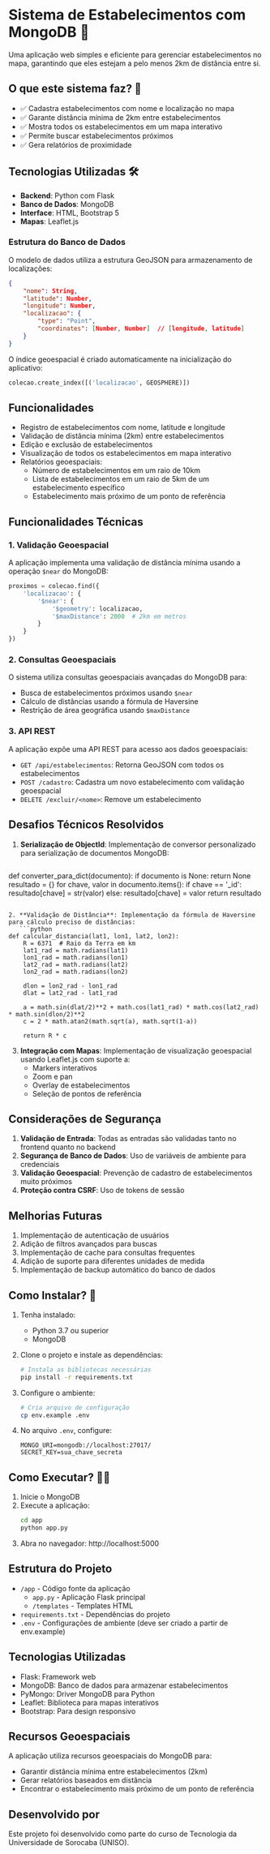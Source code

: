 # Sistema de Estabelecimentos com MongoDB 🏪

Uma aplicação web simples e eficiente para gerenciar estabelecimentos no mapa, garantindo que eles estejam a pelo menos 2km de distância entre si.

## O que este sistema faz? 🎯

- ✅ Cadastra estabelecimentos com nome e localização no mapa
- ✅ Garante distância mínima de 2km entre estabelecimentos
- ✅ Mostra todos os estabelecimentos em um mapa interativo
- ✅ Permite buscar estabelecimentos próximos
- ✅ Gera relatórios de proximidade

## Tecnologias Utilizadas 🛠

- **Backend**: Python com Flask
- **Banco de Dados**: MongoDB
- **Interface**: HTML, Bootstrap 5
- **Mapas**: Leaflet.js

### Estrutura do Banco de Dados

O modelo de dados utiliza a estrutura GeoJSON para armazenamento de localizações:

```json
{
    "nome": String,
    "latitude": Number,
    "longitude": Number,
    "localizacao": {
        "type": "Point",
        "coordinates": [Number, Number]  // [longitude, latitude]
    }
}
```

O índice geoespacial é criado automaticamente na inicialização do aplicativo:

```python
colecao.create_index([('localizacao', GEOSPHERE)])
```

## Funcionalidades

- Registro de estabelecimentos com nome, latitude e longitude
- Validação de distância mínima (2km) entre estabelecimentos
- Edição e exclusão de estabelecimentos
- Visualização de todos os estabelecimentos em mapa interativo
- Relatórios geoespaciais:
  - Número de estabelecimentos em um raio de 10km
  - Lista de estabelecimentos em um raio de 5km de um estabelecimento específico
  - Estabelecimento mais próximo de um ponto de referência

## Funcionalidades Técnicas

### 1. Validação Geoespacial

A aplicação implementa uma validação de distância mínima usando a operação `$near` do MongoDB:

```python
proximos = colecao.find({
    'localizacao': {
        '$near': {
            '$geometry': localizacao,
            '$maxDistance': 2000  # 2km em metros
        }
    }
})
```

### 2. Consultas Geoespaciais

O sistema utiliza consultas geoespaciais avançadas do MongoDB para:

- Busca de estabelecimentos próximos usando `$near`
- Cálculo de distâncias usando a fórmula de Haversine
- Restrição de área geográfica usando `$maxDistance`

### 3. API REST

A aplicação expõe uma API REST para acesso aos dados geoespaciais:

- `GET /api/estabelecimentos`: Retorna GeoJSON com todos os estabelecimentos
- `POST /cadastro`: Cadastra um novo estabelecimento com validação geoespacial
- `DELETE /excluir/<nome>`: Remove um estabelecimento

## Desafios Técnicos Resolvidos

1. **Serialização de ObjectId**: Implementação de conversor personalizado para serialização de documentos MongoDB:
   ```python
def converter_para_dict(documento):
    if documento is None:
        return None
    resultado = {}
    for chave, valor in documento.items():
        if chave == '_id':
            resultado[chave] = str(valor)
        else:
            resultado[chave] = valor
    return resultado
```

2. **Validação de Distância**: Implementação da fórmula de Haversine para cálculo preciso de distâncias:
   ```python
def calcular_distancia(lat1, lon1, lat2, lon2):
    R = 6371  # Raio da Terra em km
    lat1_rad = math.radians(lat1)
    lon1_rad = math.radians(lon1)
    lat2_rad = math.radians(lat2)
    lon2_rad = math.radians(lon2)
    
    dlon = lon2_rad - lon1_rad
    dlat = lat2_rad - lat1_rad
    
    a = math.sin(dlat/2)**2 + math.cos(lat1_rad) * math.cos(lat2_rad) * math.sin(dlon/2)**2
    c = 2 * math.atan2(math.sqrt(a), math.sqrt(1-a))
    
    return R * c
```

3. **Integração com Mapas**: Implementação de visualização geoespacial usando Leaflet.js com suporte a:
   - Markers interativos
   - Zoom e pan
   - Overlay de estabelecimentos
   - Seleção de pontos de referência

## Considerações de Segurança

1. **Validação de Entrada**: Todas as entradas são validadas tanto no frontend quanto no backend
2. **Segurança de Banco de Dados**: Uso de variáveis de ambiente para credenciais
3. **Validação Geoespacial**: Prevenção de cadastro de estabelecimentos muito próximos
4. **Proteção contra CSRF**: Uso de tokens de sessão

## Melhorias Futuras

1. Implementação de autenticação de usuários
2. Adição de filtros avançados para buscas
3. Implementação de cache para consultas frequentes
4. Adição de suporte para diferentes unidades de medida
5. Implementação de backup automático do banco de dados

## Como Instalar? 🚀

1. Tenha instalado:
   - Python 3.7 ou superior
   - MongoDB

2. Clone o projeto e instale as dependências:
   ```bash
   # Instala as bibliotecas necessárias
   pip install -r requirements.txt
   ```

3. Configure o ambiente:
   ```bash
   # Cria arquivo de configuração
   cp env.example .env
   ```

4. No arquivo `.env`, configure:
   ```
   MONGO_URI=mongodb://localhost:27017/
   SECRET_KEY=sua_chave_secreta
   ```

## Como Executar? 🏃‍♂️

1. Inicie o MongoDB
2. Execute a aplicação:
   ```bash
   cd app
   python app.py
   ```
3. Abra no navegador: http://localhost:5000

## Estrutura do Projeto

- `/app` - Código fonte da aplicação
  - `app.py` - Aplicação Flask principal
  - `/templates` - Templates HTML
- `requirements.txt` - Dependências do projeto
- `.env` - Configurações de ambiente (deve ser criado a partir de env.example)

## Tecnologias Utilizadas

- Flask: Framework web
- MongoDB: Banco de dados para armazenar estabelecimentos
- PyMongo: Driver MongoDB para Python
- Leaflet: Biblioteca para mapas interativos
- Bootstrap: Para design responsivo

## Recursos Geoespaciais

A aplicação utiliza recursos geoespaciais do MongoDB para:
- Garantir distância mínima entre estabelecimentos (2km)
- Gerar relatórios baseados em distância
- Encontrar o estabelecimento mais próximo de um ponto de referência

## Desenvolvido por

Este projeto foi desenvolvido como parte do curso de Tecnologia da Universidade de Sorocaba (UNISO).
